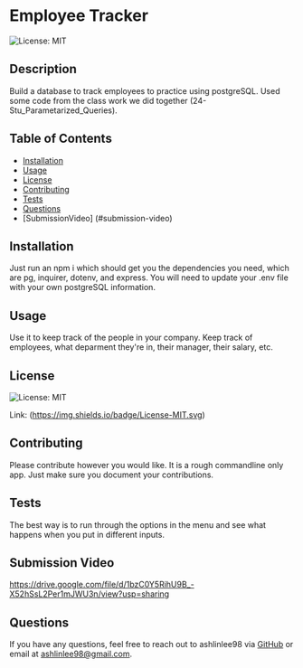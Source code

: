 # Employee Tracker

  ![License: MIT](https://img.shields.io/badge/License-MIT.svg)

  ## Description
  Build a database to track employees to practice using postgreSQL. 
  Used some code from the class work we did together (24-Stu_Parametarized_Queries).

  ## Table of Contents
  - [Installation](#installation)
  - [Usage](#usage)
  - [License](#license)
  - [Contributing](#contributing)
  - [Tests](#tests)
  - [Questions](#questions)
  - [SubmissionVideo] (#submission-video)

  ## Installation
  Just run an npm i which should get you the dependencies you need, which are pg, inquirer, dotenv, and express. You will need to update your .env file with your own postgreSQL information.

  ## Usage
  Use it to keep track of the people in your company. Keep track of employees, what deparment they're in, their manager, their salary, etc.

  ## License

![License: MIT](https://img.shields.io/badge/License-MIT.svg)

Link: (https://img.shields.io/badge/License-MIT.svg)

  ## Contributing
  Please contribute however you would like. It is a rough commandline only app. Just make sure you document your contributions.

  ## Tests
  The best way is to run through the options in the menu and see what happens when you put in different inputs.

  ## Submission Video
  https://drive.google.com/file/d/1bzC0Y5RihU9B_-X52hSsL2Per1mJWU3n/view?usp=sharing

  ## Questions
  If you have any questions, feel free to reach out to ashlinlee98 via [GitHub](https://github.com/ashlinlee98) or email at ashlinlee98@gmail.com.
  